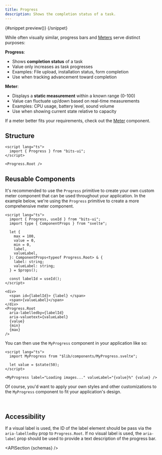 ```yaml
---
title: Progress
description: Shows the completion status of a task.
---
```


<script>
	import { APISection, ComponentPreview, ProgressDemo, ProgressDemoCustom } from '$lib/components/index.js'
	let { schemas } = $props()
</script>

<ComponentPreview name="progress-demo" componentName="Progress" variant="preview">

{#snippet preview()}
<ProgressDemo />
{/snippet}

</ComponentPreview>

While often visually similar, progress bars and [Meters](/docs/components/meter) serve distinct purposes:

**Progress**:

- Shows **completion status** of a task
- Value only increases as task progresses
- Examples: File upload, installation status, form completion
- Use when tracking advancement toward completion

**Meter**:

- Displays a **static measurement** within a known range (0-100)
- Value can fluctuate up/down based on real-time measurements
- Examples: CPU usage, battery level, sound volume
- Use when showing current state relative to capacity

If a meter better fits your requirements, check out the [Meter](/docs/components/meter) component.

## Structure

```svelte
<script lang="ts">
  import { Progress } from "bits-ui";
</script>

<Progress.Root />
```

## Reusable Components

It's recommended to use the `Progress` primitive to create your own custom meter component that can be used throughout your application. In the example below, we're using the `Progress` primitive to create a more comprehensive meter component.

```svelte
<script lang="ts">
  import { Progress, useId } from "bits-ui";
  import type { ComponentProps } from "svelte";

  let {
    max = 100,
    value = 0,
    min = 0,
    label,
    valueLabel,
  }: ComponentProps<typeof Progress.Root> & {
    label: string;
    valueLabel: string;
  } = $props();

  const labelId = useId();
</script>

<div>
  <span id={labelId}> {label} </span>
  <span>{valueLabel}</span>
</div>
<Progress.Root
  aria-labelledby={labelId}
  aria-valuetext={valueLabel}
  {value}
  {min}
  {max}
/>
```

You can then use the `MyProgress` component in your application like so:

```svelte title="+page.svelte"
<script lang="ts">
  import MyProgress from "$lib/components/MyProgress.svelte";

  let value = $state(50);
</script>

<MyProgress label="Loading images..." valueLabel="{value}%" {value} />
```

Of course, you'd want to apply your own styles and other customizations to the `MyProgress` component to fit your application's design.

<br>

<ProgressDemoCustom value={50} label="Loading images..." valueLabel="50%" />

## Accessibility

If a visual label is used, the ID of the label element should be pass via the `aria-labelledby` prop to `Progress.Root`. If no visual label is used, the `aria-label` prop should be used to provide a text description of the progress bar.

<APISection {schemas} />
